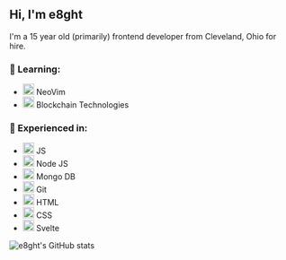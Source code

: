 <h2>Hi, I'm e8ght</h2>
<p>I'm a 15 year old (primarily) frontend developer from Cleveland, Ohio for hire.</p>

<h3> 🍃 Learning: </h3>
<ul>
  <li> <img src="https://upload.wikimedia.org/wikipedia/commons/thumb/3/3a/Neovim-mark.svg/1200px-Neovim-mark.svg.png" width: "20px" height="20px"> NeoVim </l1>
  <li> <img src="https://bitcoin.org/img/icons/opengraph.png?1652976465" width: "20px" height="20px"> Blockchain Technologies </l1>
</ul>

<h3> 🧠 Experienced in: </h3>
<ul>
  <li> <img src="https://upload.wikimedia.org/wikipedia/commons/6/6a/JavaScript-logo.png" width: "20px" height="20px"> JS </l1>
  <li> <img src="https://cdn-icons-png.flaticon.com/512/5968/5968322.png" width: "20px" height="20px"> Node JS </l1>
  <li> <img src="https://cdn.iconscout.com/icon/free/png-256/mongodb-3521676-2945120.png" width: "20px" height="20px"> Mongo DB </l1>
  <li> <img src="https://git-scm.com/images/logos/downloads/Git-Icon-1788C.png" width: "20px" height="20px"> Git </l1>
  <li> <img src="https://cdn-icons-png.flaticon.com/512/732/732212.png?w=360" width: "20px" height="20px"> HTML </l1>
  <li> <img src="https://upload.wikimedia.org/wikipedia/commons/thumb/6/62/CSS3_logo.svg/800px-CSS3_logo.svg.png" width: "20px" height="20px"> CSS </l1>
  <li> <img src="https://upload.wikimedia.org/wikipedia/commons/thumb/1/1b/Svelte_Logo.svg/1200px-Svelte_Logo.svg.png" width: "20px" height="20px"> Svelte </l1>
</ul>

![e8ght's GitHub stats](https://github-readme-stats.vercel.app/api?username=e8ght-fe&count_private=true&hide_border=true&theme=dark&cache_seconds=1800)
